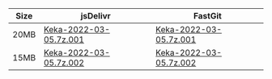 |    Size   |     jsDelivr  | FastGit |
|  ---  |  ---  |  ---  |
| 20MB | [Keka-2022-03-05.7z.001](https://cdn.jsdelivr.net/gh/appleians/Keka@main/Keka-2022-03-05.7z.001) | [Keka-2022-03-05.7z.001](https://raw.fastgit.org/appleians/Keka/main/Keka-2022-03-05.7z.001) |
| 15MB | [Keka-2022-03-05.7z.002](https://cdn.jsdelivr.net/gh/appleians/Keka@main/Keka-2022-03-05.7z.002) | [Keka-2022-03-05.7z.002](https://raw.fastgit.org/appleians/Keka/main/Keka-2022-03-05.7z.002) |
